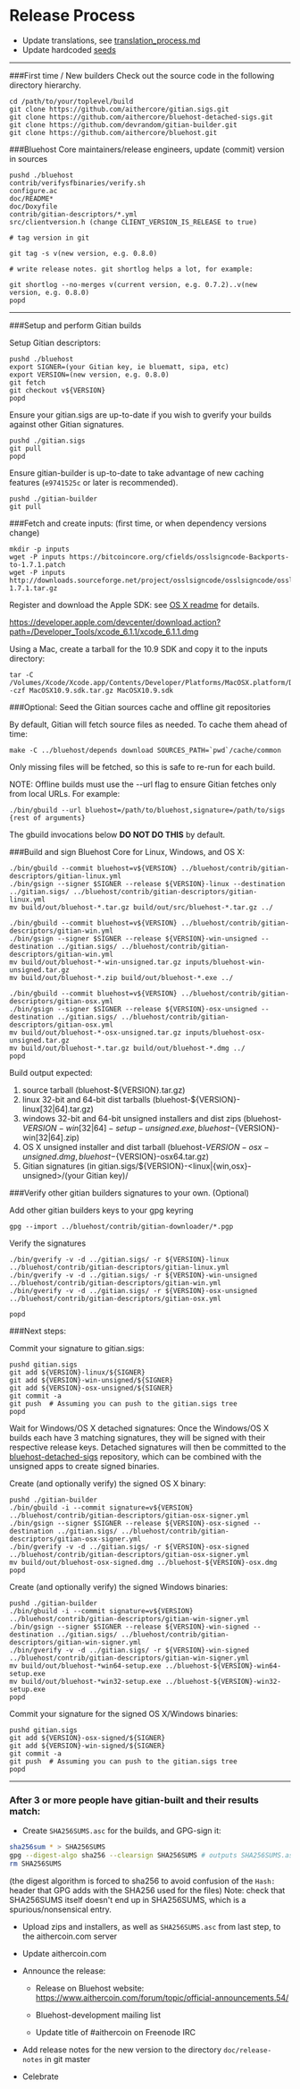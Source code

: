 Release Process
====================

* Update translations, see [translation_process.md](https://github.com/aithercore/bluehost/blob/master/doc/translation_process.md#syncing-with-transifex)
* Update hardcoded [seeds](/contrib/seeds)

* * *

###First time / New builders
Check out the source code in the following directory hierarchy.

	cd /path/to/your/toplevel/build
	git clone https://github.com/aithercore/gitian.sigs.git
	git clone https://github.com/aithercore/bluehost-detached-sigs.git
	git clone https://github.com/devrandom/gitian-builder.git
	git clone https://github.com/aithercore/bluehost.git

###Bluehost Core maintainers/release engineers, update (commit) version in sources

	pushd ./bluehost
	contrib/verifysfbinaries/verify.sh
	configure.ac
	doc/README*
	doc/Doxyfile
	contrib/gitian-descriptors/*.yml
	src/clientversion.h (change CLIENT_VERSION_IS_RELEASE to true)

	# tag version in git

	git tag -s v(new version, e.g. 0.8.0)

	# write release notes. git shortlog helps a lot, for example:

	git shortlog --no-merges v(current version, e.g. 0.7.2)..v(new version, e.g. 0.8.0)
	popd

* * *

###Setup and perform Gitian builds

 Setup Gitian descriptors:

	pushd ./bluehost
	export SIGNER=(your Gitian key, ie bluematt, sipa, etc)
	export VERSION=(new version, e.g. 0.8.0)
	git fetch
	git checkout v${VERSION}
	popd

  Ensure your gitian.sigs are up-to-date if you wish to gverify your builds against other Gitian signatures.

	pushd ./gitian.sigs
	git pull
	popd

  Ensure gitian-builder is up-to-date to take advantage of new caching features (`e9741525c` or later is recommended).

	pushd ./gitian-builder
	git pull

###Fetch and create inputs: (first time, or when dependency versions change)

	mkdir -p inputs
	wget -P inputs https://bitcoincore.org/cfields/osslsigncode-Backports-to-1.7.1.patch
	wget -P inputs http://downloads.sourceforge.net/project/osslsigncode/osslsigncode/osslsigncode-1.7.1.tar.gz

 Register and download the Apple SDK: see [OS X readme](README_osx.txt) for details.

 https://developer.apple.com/devcenter/download.action?path=/Developer_Tools/xcode_6.1.1/xcode_6.1.1.dmg

 Using a Mac, create a tarball for the 10.9 SDK and copy it to the inputs directory:

	tar -C /Volumes/Xcode/Xcode.app/Contents/Developer/Platforms/MacOSX.platform/Developer/SDKs/ -czf MacOSX10.9.sdk.tar.gz MacOSX10.9.sdk

###Optional: Seed the Gitian sources cache and offline git repositories

By default, Gitian will fetch source files as needed. To cache them ahead of time:

	make -C ../bluehost/depends download SOURCES_PATH=`pwd`/cache/common

Only missing files will be fetched, so this is safe to re-run for each build.

NOTE: Offline builds must use the --url flag to ensure Gitian fetches only from local URLs. For example:
```
./bin/gbuild --url bluehost=/path/to/bluehost,signature=/path/to/sigs {rest of arguments}
```
The gbuild invocations below <b>DO NOT DO THIS</b> by default.

###Build and sign Bluehost Core for Linux, Windows, and OS X:

	./bin/gbuild --commit bluehost=v${VERSION} ../bluehost/contrib/gitian-descriptors/gitian-linux.yml
	./bin/gsign --signer $SIGNER --release ${VERSION}-linux --destination ../gitian.sigs/ ../bluehost/contrib/gitian-descriptors/gitian-linux.yml
	mv build/out/bluehost-*.tar.gz build/out/src/bluehost-*.tar.gz ../

	./bin/gbuild --commit bluehost=v${VERSION} ../bluehost/contrib/gitian-descriptors/gitian-win.yml
	./bin/gsign --signer $SIGNER --release ${VERSION}-win-unsigned --destination ../gitian.sigs/ ../bluehost/contrib/gitian-descriptors/gitian-win.yml
	mv build/out/bluehost-*-win-unsigned.tar.gz inputs/bluehost-win-unsigned.tar.gz
	mv build/out/bluehost-*.zip build/out/bluehost-*.exe ../

	./bin/gbuild --commit bluehost=v${VERSION} ../bluehost/contrib/gitian-descriptors/gitian-osx.yml
	./bin/gsign --signer $SIGNER --release ${VERSION}-osx-unsigned --destination ../gitian.sigs/ ../bluehost/contrib/gitian-descriptors/gitian-osx.yml
	mv build/out/bluehost-*-osx-unsigned.tar.gz inputs/bluehost-osx-unsigned.tar.gz
	mv build/out/bluehost-*.tar.gz build/out/bluehost-*.dmg ../
	popd

  Build output expected:

  1. source tarball (bluehost-${VERSION}.tar.gz)
  2. linux 32-bit and 64-bit dist tarballs (bluehost-${VERSION}-linux[32|64].tar.gz)
  3. windows 32-bit and 64-bit unsigned installers and dist zips (bluehost-${VERSION}-win[32|64]-setup-unsigned.exe, bluehost-${VERSION}-win[32|64].zip)
  4. OS X unsigned installer and dist tarball (bluehost-${VERSION}-osx-unsigned.dmg, bluehost-${VERSION}-osx64.tar.gz)
  5. Gitian signatures (in gitian.sigs/${VERSION}-<linux|{win,osx}-unsigned>/(your Gitian key)/

###Verify other gitian builders signatures to your own. (Optional)

  Add other gitian builders keys to your gpg keyring

	gpg --import ../bluehost/contrib/gitian-downloader/*.pgp

  Verify the signatures

	./bin/gverify -v -d ../gitian.sigs/ -r ${VERSION}-linux ../bluehost/contrib/gitian-descriptors/gitian-linux.yml
	./bin/gverify -v -d ../gitian.sigs/ -r ${VERSION}-win-unsigned ../bluehost/contrib/gitian-descriptors/gitian-win.yml
	./bin/gverify -v -d ../gitian.sigs/ -r ${VERSION}-osx-unsigned ../bluehost/contrib/gitian-descriptors/gitian-osx.yml

	popd

###Next steps:

Commit your signature to gitian.sigs:

	pushd gitian.sigs
	git add ${VERSION}-linux/${SIGNER}
	git add ${VERSION}-win-unsigned/${SIGNER}
	git add ${VERSION}-osx-unsigned/${SIGNER}
	git commit -a
	git push  # Assuming you can push to the gitian.sigs tree
	popd

  Wait for Windows/OS X detached signatures:
	Once the Windows/OS X builds each have 3 matching signatures, they will be signed with their respective release keys.
	Detached signatures will then be committed to the [bluehost-detached-sigs](https://github.com/aithercore/bluehost-detached-sigs) repository, which can be combined with the unsigned apps to create signed binaries.

  Create (and optionally verify) the signed OS X binary:

	pushd ./gitian-builder
	./bin/gbuild -i --commit signature=v${VERSION} ../bluehost/contrib/gitian-descriptors/gitian-osx-signer.yml
	./bin/gsign --signer $SIGNER --release ${VERSION}-osx-signed --destination ../gitian.sigs/ ../bluehost/contrib/gitian-descriptors/gitian-osx-signer.yml
	./bin/gverify -v -d ../gitian.sigs/ -r ${VERSION}-osx-signed ../bluehost/contrib/gitian-descriptors/gitian-osx-signer.yml
	mv build/out/bluehost-osx-signed.dmg ../bluehost-${VERSION}-osx.dmg
	popd

  Create (and optionally verify) the signed Windows binaries:

	pushd ./gitian-builder
	./bin/gbuild -i --commit signature=v${VERSION} ../bluehost/contrib/gitian-descriptors/gitian-win-signer.yml
	./bin/gsign --signer $SIGNER --release ${VERSION}-win-signed --destination ../gitian.sigs/ ../bluehost/contrib/gitian-descriptors/gitian-win-signer.yml
	./bin/gverify -v -d ../gitian.sigs/ -r ${VERSION}-win-signed ../bluehost/contrib/gitian-descriptors/gitian-win-signer.yml
	mv build/out/bluehost-*win64-setup.exe ../bluehost-${VERSION}-win64-setup.exe
	mv build/out/bluehost-*win32-setup.exe ../bluehost-${VERSION}-win32-setup.exe
	popd

Commit your signature for the signed OS X/Windows binaries:

	pushd gitian.sigs
	git add ${VERSION}-osx-signed/${SIGNER}
	git add ${VERSION}-win-signed/${SIGNER}
	git commit -a
	git push  # Assuming you can push to the gitian.sigs tree
	popd

-------------------------------------------------------------------------

### After 3 or more people have gitian-built and their results match:

- Create `SHA256SUMS.asc` for the builds, and GPG-sign it:
```bash
sha256sum * > SHA256SUMS
gpg --digest-algo sha256 --clearsign SHA256SUMS # outputs SHA256SUMS.asc
rm SHA256SUMS
```
(the digest algorithm is forced to sha256 to avoid confusion of the `Hash:` header that GPG adds with the SHA256 used for the files)
Note: check that SHA256SUMS itself doesn't end up in SHA256SUMS, which is a spurious/nonsensical entry.

- Upload zips and installers, as well as `SHA256SUMS.asc` from last step, to the aithercoin.com server

- Update aithercoin.com

- Announce the release:

  - Release on Bluehost website: https://www.aithercoin.com/forum/topic/official-announcements.54/

  - Bluehost-development mailing list

  - Update title of #aithercoin on Freenode IRC

- Add release notes for the new version to the directory `doc/release-notes` in git master

- Celebrate
